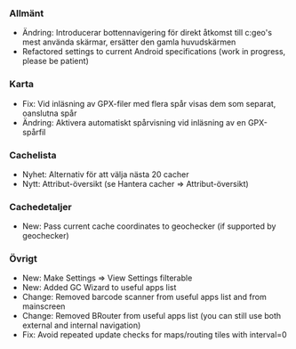### Allmänt
- Ändring: Introducerar bottennavigering för direkt åtkomst till c:geo's mest använda skärmar, ersätter den gamla huvudskärmen
- Refactored settings to current Android specifications (work in progress, please be patient)

### Karta
- Fix: Vid inläsning av GPX-filer med flera spår visas dem som separat, oanslutna spår
- Ändring: Aktivera automatiskt spårvisning vid inläsning av en GPX-spårfil

### Cachelista
- Nyhet: Alternativ för att välja nästa 20 cacher
- Nytt: Attribut-översikt (se Hantera cacher => Attribut-översikt)

### Cachedetaljer
- New: Pass current cache coordinates to geochecker (if supported by geochecker)

### Övrigt
- New: Make Settings => View Settings filterable
- New: Added GC Wizard to useful apps list
- Change: Removed barcode scanner from useful apps list and from mainscreen
- Change: Removed BRouter from useful apps list (you can still use both external and internal navigation)
- Fix: Avoid repeated update checks for maps/routing tiles with interval=0

